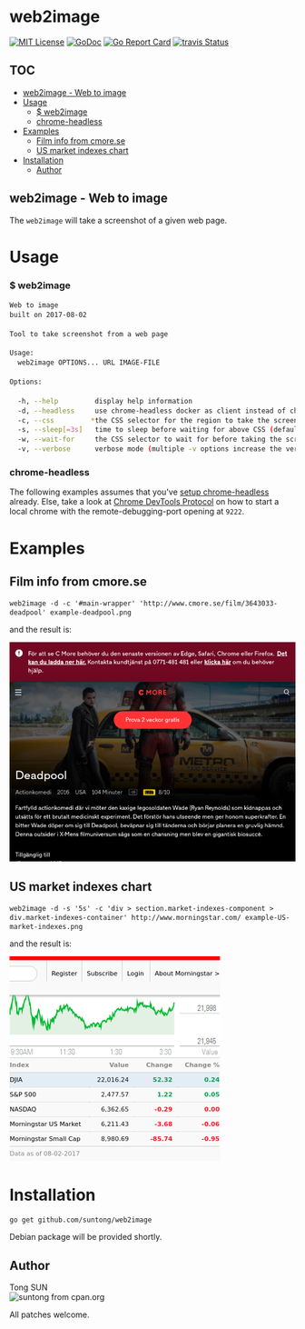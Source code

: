 
# web2image

[![MIT License](http://img.shields.io/badge/License-MIT-blue.svg)](LICENSE)
[![GoDoc](https://godoc.org/github.com/suntong/web2image?status.svg)](http://godoc.org/github.com/suntong/web2image)
[![Go Report Card](https://goreportcard.com/badge/github.com/suntong/web2image)](https://goreportcard.com/report/github.com/suntong/web2image)
[![travis Status](https://travis-ci.org/suntong/web2image.svg?branch=master)](https://travis-ci.org/suntong/web2image)

## TOC
- [web2image - Web to image](#web2image---web-to-image)
- [Usage](#usage)
  - [$ web2image](#-web2image)
  - [chrome-headless](#chrome-headless)
- [Examples](#examples)
  - [Film info from cmore.se](#film-info-from-cmorese)
  - [US market indexes chart](#us-market-indexes-chart)
- [Installation](#installation)
  - [Author](#author)

## web2image - Web to image

The `web2image` will take a screenshot of a given web page.

# Usage

### $ web2image
```sh
Web to image
built on 2017-08-02

Tool to take screenshot from a web page

Usage:
  web2image OPTIONS... URL IMAGE-FILE

Options:

  -h, --help         display help information
  -d, --headless     use chrome-headless docker as client instead of chrome
  -c, --css         *the CSS selector for the region to take the screenshot of
  -s, --sleep[=3s]   time to sleep before waiting for above CSS (default: 3 seconds)
  -w, --wait-for     the CSS selector to wait for before taking the screenshot
  -v, --verbose      verbose mode (multiple -v options increase the verbosity.)
```

### chrome-headless

The following examples assumes that you've [setup chrome-headless](https://github.com/knq/chromedp/blob/master/examples/headless/README.md) already. Else, take a look at [Chrome DevTools Protocol](https://chromedevtools.github.io/devtools-protocol/) on how to start a local chrome with the remote-debugging-port opening at `9222`.

# Examples

## Film info from cmore.se

    web2image -d -c '#main-wrapper' 'http://www.cmore.se/film/3643033-deadpool' example-deadpool.png

and the result is:

![deadpool](example-deadpool.png "deadpool.png")

## US market indexes chart

    web2image -d -s '5s' -c 'div > section.market-indexes-component > div.market-indexes-container' http://www.morningstar.com/ example-US-market-indexes.png

and the result is:

![US-market-indexes](example-US-market-indexes.png "US-market-indexes.png")

# Installation

```
go get github.com/suntong/web2image
```

Debian package will be provided shortly.

## Author

Tong SUN  
![suntong from cpan.org](https://img.shields.io/badge/suntong-%40cpan.org-lightgrey.svg "suntong from cpan.org")

All patches welcome. 

